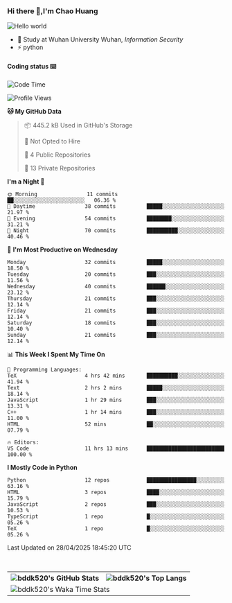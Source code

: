 ### Hi there 👋,I'm Chao Huang


<img src="https://raw.githubusercontent.com/sagar-viradiya/sagar-viradiya/master/resources/banner.png" alt="Hello world">


<br/>


- 🍻  Study at Wuhan University Wuhan, _Information Security_
- ⚡  python



#### Coding status  ⌨️

<!--START_SECTION:waka-->
![Code Time](http://img.shields.io/badge/Code%20Time-795%20hrs%2034%20mins-blue)

![Profile Views](http://img.shields.io/badge/Profile%20Views-0-blue)

**🐱 My GitHub Data** 

> 📦 445.2 kB Used in GitHub's Storage 
 > 
> 🚫 Not Opted to Hire
 > 
> 📜 4 Public Repositories 
 > 
> 🔑 13 Private Repositories 
 > 
**I'm a Night 🦉** 

```text
🌞 Morning                11 commits          ██░░░░░░░░░░░░░░░░░░░░░░░   06.36 % 
🌆 Daytime                38 commits          █████░░░░░░░░░░░░░░░░░░░░   21.97 % 
🌃 Evening                54 commits          ████████░░░░░░░░░░░░░░░░░   31.21 % 
🌙 Night                  70 commits          ██████████░░░░░░░░░░░░░░░   40.46 % 
```
📅 **I'm Most Productive on Wednesday** 

```text
Monday                   32 commits          █████░░░░░░░░░░░░░░░░░░░░   18.50 % 
Tuesday                  20 commits          ███░░░░░░░░░░░░░░░░░░░░░░   11.56 % 
Wednesday                40 commits          ██████░░░░░░░░░░░░░░░░░░░   23.12 % 
Thursday                 21 commits          ███░░░░░░░░░░░░░░░░░░░░░░   12.14 % 
Friday                   21 commits          ███░░░░░░░░░░░░░░░░░░░░░░   12.14 % 
Saturday                 18 commits          ███░░░░░░░░░░░░░░░░░░░░░░   10.40 % 
Sunday                   21 commits          ███░░░░░░░░░░░░░░░░░░░░░░   12.14 % 
```


📊 **This Week I Spent My Time On** 

```text
💬 Programming Languages: 
TeX                      4 hrs 42 mins       ██████████░░░░░░░░░░░░░░░   41.94 % 
Text                     2 hrs 2 mins        █████░░░░░░░░░░░░░░░░░░░░   18.14 % 
JavaScript               1 hr 29 mins        ███░░░░░░░░░░░░░░░░░░░░░░   13.31 % 
C++                      1 hr 14 mins        ███░░░░░░░░░░░░░░░░░░░░░░   11.00 % 
HTML                     52 mins             ██░░░░░░░░░░░░░░░░░░░░░░░   07.79 % 

🔥 Editors: 
VS Code                  11 hrs 13 mins      █████████████████████████   100.00 % 
```

**I Mostly Code in Python** 

```text
Python                   12 repos            ████████████████░░░░░░░░░   63.16 % 
HTML                     3 repos             ████░░░░░░░░░░░░░░░░░░░░░   15.79 % 
JavaScript               2 repos             ███░░░░░░░░░░░░░░░░░░░░░░   10.53 % 
TypeScript               1 repo              █░░░░░░░░░░░░░░░░░░░░░░░░   05.26 % 
TeX                      1 repo              █░░░░░░░░░░░░░░░░░░░░░░░░   05.26 % 
```




 Last Updated on 28/04/2025 18:45:20 UTC
<!--END_SECTION:waka-->

<br/>

<table>
  <tr>
    <th>
      <img alt="bddk520's GitHub Stats" src="https://github-readme-stats-git-masterrstaa-rickstaa.vercel.app/api?username=bddk520&show_icons=true&theme=transparent&hide_border=true" align="center" />
    </th>
    <th>
      <img alt="bddk520's Top Langs" src="https://github-readme-stats-git-masterrstaa-rickstaa.vercel.app/api/top-langs/?username=bddk520&layout=compact&theme=transparent&hide_border=true&langs_count=10&hide=CMake" align="center" /> 
    </th>
  </tr>
  <tr>
    <td colspan=2>
      <img alt="bddk520's Waka Time Stats" src="https://github-readme-stats.vercel.app/api/wakatime?username=bddk&hide_border=true&layout=compact&theme=transparent&custom_title=WorkTimeThisWeek&range=last_7_days" align="center"/>
    </td>
  </tr>
</table>
